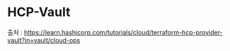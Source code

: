 # HCP-Vault
출처 : https://learn.hashicorp.com/tutorials/cloud/terraform-hcp-provider-vault?in=vault/cloud-ops

